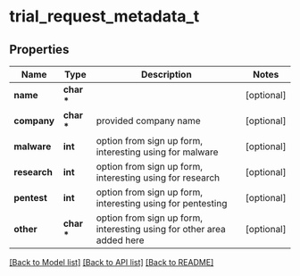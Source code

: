# trial_request_metadata_t

## Properties
Name | Type | Description | Notes
------------ | ------------- | ------------- | -------------
**name** | **char \*** |  | [optional] 
**company** | **char \*** | provided company name | [optional] 
**malware** | **int** | option from sign up form, interesting using for malware | [optional] 
**research** | **int** | option from sign up form, interesting using for research | [optional] 
**pentest** | **int** | option from sign up form, interesting using for pentesting | [optional] 
**other** | **char \*** | option from sign up form, interesting using for other area added here | [optional] 

[[Back to Model list]](../README.md#documentation-for-models) [[Back to API list]](../README.md#documentation-for-api-endpoints) [[Back to README]](../README.md)


